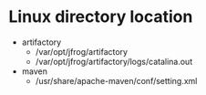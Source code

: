 Linux directory location
===

- artifactory
	- /var/opt/jfrog/artifactory
	- /var/opt/jfrog/artifactory/logs/catalina.out
- maven
	- /usr/share/apache-maven/conf/setting.xml
